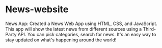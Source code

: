 # News-website
News App: Created a News Web App using HTML, CSS, and JavaScript. This app will show the latest news from different sources using a Third-Party API. You can pick categories, search for news. It's an easy way to stay updated on what's happening around the world!
